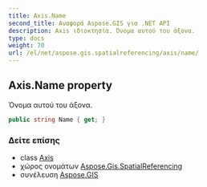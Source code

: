 ```yaml
---
title: Axis.Name
second_title: Αναφορά Aspose.GIS για .NET API
description: Axis ιδιοκτησία. Όνομα αυτού του άξονα.
type: docs
weight: 70
url: /el/net/aspose.gis.spatialreferencing/axis/name/
---
```

## Axis.Name property

Όνομα αυτού του άξονα.

```csharp
public string Name { get; }
```

### Δείτε επίσης

* class [Axis](../)
* χώρος ονομάτων [Aspose.Gis.SpatialReferencing](../../axis/)
* συνέλευση [Aspose.GIS](../../../)


